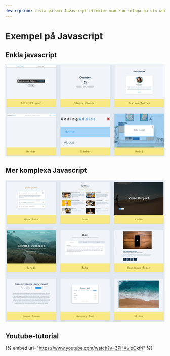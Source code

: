 ```yaml
---
description: Lista på små Javascript-effekter man kan infoga på sin webbsida
---
```


# Exempel på Javascript

## Enkla javascript 

![](../.gitbook/assets/image%20%2885%29.png)

## Mer komplexa Javascript

![](../.gitbook/assets/image%20%2883%29.png)

## Youtube-tutorial

{% embed url="https://www.youtube.com/watch?v=3PHXvlpOkf4" %}



